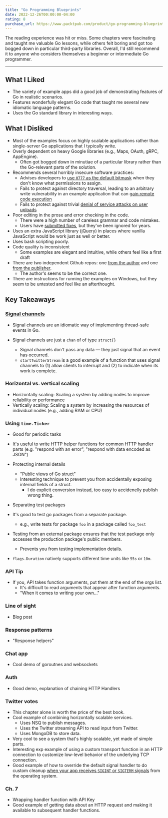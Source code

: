 ```yaml
---
title: "Go Programming Blueprints"
date: 2022-12-26T00:00:00-04:00
rating: 8
purchase_url: https://www.packtpub.com/product/go-programming-blueprints-second-edition/9781786468949
---
```


The reading experience was hit or miss. Some chapters were fascinating and taught me valuable Go lessons, while others felt boring and got too bogged down in particular third-party libraries. Overall, I'd still recommend it to anyone who considers themselves a beginner or intermediate Go programmer.

<!--more-->

---

## What I Liked

- The variety of example apps did a good job of demonstrating features of Go in realistic scenarios.
- Features wonderfully elegant Go code that taught me several new idiomatic language patterns.
- Uses the Go standard library in interesting ways.

## What I Disliked

- Most of the examples focus on highly scalable applications rather than single-server Go applications that I typically write.
- Overly dependent on heavy Google libraries (e.g., Maps, OAuth, gRPC, AppEngine).
  - Often got bogged down in minutiae of a particular library rather than the Go-relevant parts of the solution.
- Recommends several horribly insecure software practices:
  - Advises developers to [use `0777` as the default bitmask](https://github.com/matryer/goblueprints/issues/78) when they don't know what permissions to assign.
  - Fails to protect against directory traversal, leading to an arbitrary write vulnerability in an example application that can [gain remote code execution](https://github.com/matryer/goblueprints/issues/79)
  - Fails to protect against trivial [denial of service attacks on user uploads](https://github.com/matryer/goblueprints/issues/80)
- Poor editing in the prose and error checking in the code.
  - There were a high number of careless grammar and code mistakes.
  - Users have [submitted fixes](https://github.com/matryer/goblueprints/pulls?q=is%3Aopen+is%3Apr), but they've been ignored for years.
- Uses an extra JavaScript library (jQuery) in places where vanilla JavaScript would be work just as well or better.
- Uses bash scripting poorly.
- Code quality is inconsistent
  - Some examples are elegant and intuitive, while others feel like a first draft
- There are two independent Github repos: one [from the author](https://github.com/matryer/goblueprints) and one [from the publisher](https://github.com/PacktPublishing/Go-Programming-Blueprints).
  - The author's seems to be the correct one.
- There are instructions for running the examples on Windows, but they seem to be untested and feel like an afterthought.

## Key Takeaways

### [Signal channels](https://medium.com/@matryer/golang-advent-calendar-day-two-starting-and-stopping-things-with-a-signal-channel-f5048161018)

- Signal channels are an idiomatic way of implementing thread-safe events in Go.
- Signal channels are just a `chan` of of type `struct{}`

  - Signal channels don't pass any data &mdash; they just signal that an event has occurred.
  - `startTwitterStream` is a good example of a function that uses signal channels to (1) allow clients to interrupt and (2) to indicate when its work is complete.

### Horizontal vs. vertical scaling

- Horizontally scaling: Scaling a system by adding nodes to improve reliability or performance
- Vertically scaling: Scaling a system by increasing the resources of individual nodes (e.g., adding RAM or CPU)

### Using `time.Ticker`

- Good for periodic tasks

- It's useful to write HTTP helper functions for common HTTP handler parts (e.g. "respond with an error", "respond with data encoded as JSON")

- Protecting internal details

  - "Public views of Go struct"
  - Interesting technique to prevent you from accidentally exposing internal fields of a struct.
    - I do explicit conversion instead, too easy to accidenelly publish wrong thing.

- Separating test packages
- It's good to test go packages from a separate package.
  - e.g., write tests for package `foo` in a package called `foo_test`
- Testing from an external package ensures that the test package only accesses the production package's public members.

  - Prevents you from testing implementation details.

- `flags.Duration` natively supports different time units like `55s` or `10m`.

### API Tip

- If you, API takes function arguments, put them at the end of the orgs list.
  - It's difficult to read arguments that appear after function arguments.
  - "When it comes to writing your own..."

### Line of sight

- Blog post

### Response patterns

- "Response helpers"

### Chat app

- Cool demo of goroutnes and websockets

### Auth

- Good demo, explanation of chaining HTTP Handlers

### Twitter votes

- This chapter alone is worth the price of the best book.
- Cool example of combining horizontally scalable services.
  - Uses NSQ to publish messages.
  - Uses the Twitter streaming API to read input from Twitter.
  - Uses MongoDB to store data.
- Very cool to see a system that's highly scalable, yet made of simple parts.
- Interesting exp example of using a custom transport function in an HTTP connection to customize low-level behavior of the underlying TCP connection.
- Good example of how to override the default signal handler to do custom cleanup [when your app receives `SIGINT` or `SIGTERM` signals](https://github.com/matryer/goblueprints/blob/aae50b4b30fa6dfd73e3c411b3bfe1972294be61/chapter5/counter/main.go#L76L89) from the operating system.

### Ch. 7

- Wrapping handler function with API Key
- Good example of getting data about an HTTP request and making it available to subsequent handler functions.
